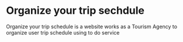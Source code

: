 # Organize your trip sechdule

Organize your trip schedule is a website works as a Tourism Agency to organize user trip schedule using to do service
